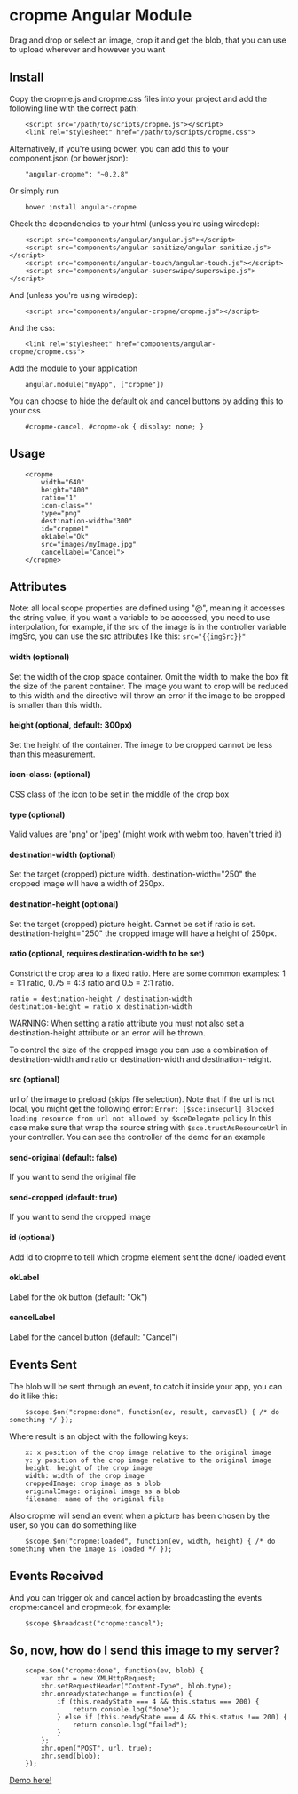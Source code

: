 cropme Angular Module
========================

Drag and drop or select an image, crop it and get the blob, that you can use to upload wherever and however you want

Install
-------

Copy the cropme.js and cropme.css files into your project and add the following line with the correct path:

		<script src="/path/to/scripts/cropme.js"></script>
		<link rel="stylesheet" href="/path/to/scripts/cropme.css">


Alternatively, if you're using bower, you can add this to your component.json (or bower.json):

		"angular-cropme": "~0.2.8"

Or simply run

		bower install angular-cropme

Check the dependencies to your html (unless you're using wiredep):

		<script src="components/angular/angular.js"></script>
		<script src="components/angular-sanitize/angular-sanitize.js"></script>
		<script src="components/angular-touch/angular-touch.js"></script>
		<script src="components/angular-superswipe/superswipe.js"></script>

And (unless you're using wiredep):

		<script src="components/angular-cropme/cropme.js"></script>

And the css:

		<link rel="stylesheet" href="components/angular-cropme/cropme.css">

Add the module to your application

		angular.module("myApp", ["cropme"])

You can choose to hide the default ok and cancel buttons by adding this to your css

		#cropme-cancel, #cropme-ok { display: none; }


Usage
-----
		<cropme
			width="640"
			height="400"
			ratio="1"
			icon-class=""
			type="png"
			destination-width="300"
			id="cropme1"
			okLabel="Ok"
			src="images/myImage.jpg"
			cancelLabel="Cancel">
		</cropme>

Attributes
----------

Note: all local scope properties are defined using "@", meaning it accesses the string value, if you want a variable to be accessed, you need to use interpolation, for example, if the src of the image is in the controller variable imgSrc, you can use the src attributes like this: `src="{{imgSrc}}"`

#### width (optional)
Set the width of the crop space container. Omit the width to make the box fit the size of the parent container. The image you want to crop will be reduced to this width and the directive will throw an error if the image to be cropped is smaller than this width.
#### height (optional, default: 300px)
Set the height of the container. The image to be cropped cannot be less than this measurement.
#### icon-class: (optional)
CSS class of the icon to be set in the middle of the drop box
#### type (optional)
Valid values are 'png' or 'jpeg' (might work with webm too, haven't tried it)
#### destination-width (optional)
Set the target (cropped) picture width.
		destination-width="250"
the cropped image will have a width of 250px.
#### destination-height (optional)
Set the target (cropped) picture height. Cannot be set if ratio is set.
		destination-height="250"
the cropped image will have a height of 250px.
#### ratio (optional, requires destination-width to be set)
Constrict the crop area to a fixed ratio. Here are some common examples: 1 = 1:1 ratio, 0.75 = 4:3 ratio and 0.5 = 2:1 ratio.
```
ratio = destination-height / destination-width
destination-height = ratio x destination-width
```
WARNING: When setting a ratio attribute you must not also set a destination-height attribute or an error will be thrown.

To control the size of the cropped image you can use a combination of destination-width and ratio or destination-width and destination-height.

#### src (optional)
url of the image to preload (skips file selection). Note that if the url is not local, you might get the following error:
`Error: [$sce:insecurl] Blocked loading resource from url not allowed by $sceDelegate policy`
In this case make sure that wrap the source string with `$sce.trustAsResourceUrl` in your controller. You can see the controller of the demo for an example
#### send-original (default: false)
If you want to send the original file
#### send-cropped (default: true)
If you want to send the cropped image
#### id (optional)
Add id to cropme to tell which cropme element sent the done/ loaded event
#### okLabel
Label for the ok button (default: "Ok")
#### cancelLabel
Label for the cancel button (default: "Cancel")

Events Sent
----------

The blob will be sent through an event, to catch it inside your app, you can do it like this:

		$scope.$on("cropme:done", function(ev, result, canvasEl) { /* do something */ });

Where result is an object with the following keys:

		x: x position of the crop image relative to the original image
		y: y position of the crop image relative to the original image
		height: height of the crop image
		width: width of the crop image
		croppedImage: crop image as a blob
		originalImage: original image as a blob
		filename: name of the original file

Also cropme will send an event when a picture has been chosen by the user, so you can do something like

		$scope.$on("cropme:loaded", function(ev, width, height) { /* do something when the image is loaded */ });

Events Received
---------------

And you can trigger ok and cancel action by broadcasting the events cropme:cancel and cropme:ok, for example:

		$scope.$broadcast("cropme:cancel");

So, now, how do I send this image to my server?
-----------------------------------------------

		scope.$on("cropme:done", function(ev, blob) {
			var xhr = new XMLHttpRequest;
			xhr.setRequestHeader("Content-Type", blob.type);
			xhr.onreadystatechange = function(e) {
				if (this.readyState === 4 && this.status === 200) {
					return console.log("done");
				} else if (this.readyState === 4 && this.status !== 200) {
					return console.log("failed");
				}
			};
			xhr.open("POST", url, true);
			xhr.send(blob);
		});


[Demo here!](http://standupweb.net/cropmedemo)
